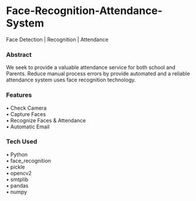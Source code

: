 # Face-Recognition-Attendance-System
Face Detection | Recognition | Attendance


### Abstract
We seek to provide a valuable attendance service for both school and Parents. Reduce manual process errors by provide automated and a reliable attendance system uses face recognition technology.

### Features 
•	Check Camera  
•	Capture Faces  
•	Recognize Faces & Attendance  
•	Automatic Email  


### Tech Used
•	Python  
•	face_recognition  
•	pickle  
•	opencv2  
•	smtplib  
•	pandas  
•	numpy  

